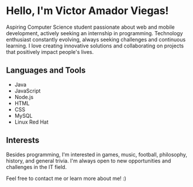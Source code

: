 # Hello, I'm Victor Amador Viegas!

Aspiring Computer Science student passionate about web and mobile development, actively seeking an internship in programming. Technology enthusiast constantly evolving, always seeking challenges and continuous learning. I love creating innovative solutions and collaborating on projects that positively impact people's lives.

## Languages and Tools

- Java
- JavaScript
- Node.js
- HTML
- CSS
- MySQL
- Linux Red Hat

## Interests

Besides programming, I'm interested in games, music, football, philosophy, history, and general trivia. I'm always open to new opportunities and challenges in the IT field.

Feel free to contact me or learn more about me! :)

<!---
vctramador/vctramador is a ✨ special ✨ repository because its `README.md` (this file) appears on your GitHub profile.
You can click the Preview link to take a look at your changes.
--->
